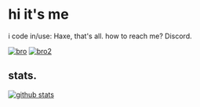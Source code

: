 # hi it's me

i code in/use: Haxe, that's all.
how to reach me? Discord.

[![bro](https://img.shields.io/badge/rr34-has%20a%20problem-inactive)](https://github.com/windows10win7posreadywoeskio)
[![bro2](https://img.shields.io/badge/vs%20dave%20and%20bambi%20buttered%20up-0.00000001%25%20done-blue)](https://github.com/windows10win7posreadywoeskio/VsDaveandBambi-ButteredUp)
## stats.

[![github stats](https://github-readme-stats.vercel.app/api?username=windows10win7posreadywoeskio&show_icons=true&custom_title=Why%20should%20i,%20even%20try?&theme=transparent)](https://github.com/anuraghazra/github-readme-stats)
